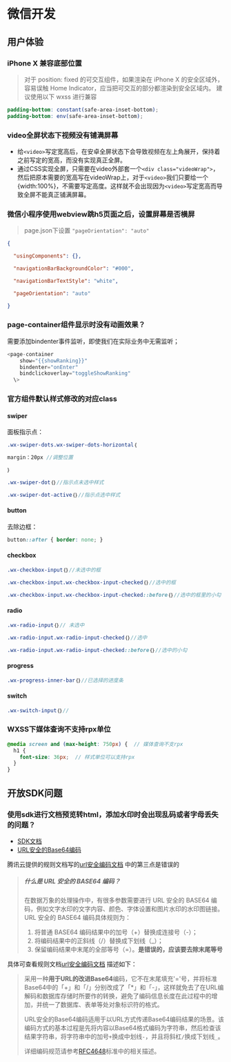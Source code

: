 # 微信开发

## 用户体验

### iPhone X 兼容底部位置

> 对于 position: fixed 的可交互组件，如果渲染在 iPhone X 的安全区域外，容易误触 Home Indicator，应当把可交互的部分都渲染到安全区域内。
> 建议使用以下 wxss 进行兼容

```scss
padding-bottom: constant(safe-area-inset-bottom);
padding-bottom: env(safe-area-inset-bottom);
```

### video全屏状态下视频没有铺满屏幕

- 给`<video>`写定宽高后，在安卓全屏状态下会导致视频在左上角展开，保持着之前写定的宽高，而没有实现真正全屏。
- 通过CSS实现全屏，只需要在video外部套一个`<div class="videoWrap">`，然后把原本需要的宽高写在videoWrap上，对于`<video>`我们只要给一个{width:100%}，不需要写定高度。这样就不会出现因为`<video>`写定宽高而导致全屏不能真正铺满屏幕。

### 微信小程序使用webview跳h5页面之后，设置屏幕是否横屏

> page.json下设置 `"pageOrientation": "auto"`

```json
{

  "usingComponents": {},

  "navigationBarBackgroundColor": "#000",

  "navigationBarTextStyle": "white",

  "pageOrientation": "auto"

}
```

### page-container组件显示时没有动画效果？

需要添加bindenter事件监听，即使我们在实际业务中无需监听；

```javascript
<page-container 
	show="{{showRanking}}"
	bindenter="onEnter"
	bindclickoverlay="toggleShowRanking"
  \>
```

### 官方组件默认样式修改的对应class

#### swiper

面板指示点：

```scss
.wx-swiper-dots.wx-swiper-dots-horizontal｛

margin：20px //调整位置

｝

.wx-swiper-dot｛｝//指示点未选中样式

.wx-swiper-dot-active｛｝//指示点选中样式
```



#### button

去除边框：

```scss
button::after { border: none; }
```



#### checkbox

```scss
.wx-checkbox-input｛｝//未选中的框

.wx-checkbox-input.wx-checkbox-input-checked｛｝//选中的框

.wx-checkbox-input.wx-checkbox-input-checked::before｛｝//选中的框里的小勾
```



#### radio

```scss
.wx-radio-input｛｝// 未选中

.wx-radio-input.wx-radio-input-checked｛｝//选中

.wx-radio-input.wx-radio-input-checked::before｛｝//选中的小勾
```



#### progress

```scss
.wx-progress-inner-bar｛｝//已选择的进度条
```



#### switch

```scss
.wx-switch-input｛｝//
```



### WXSS下媒体查询不支持rpx单位

```scss
@media screen and (max-height: 750px) {  // 媒体查询不支rpx
  h1 {
    font-size: 36px;  // 样式单位可以支持rpx
  }
}
```



## 开放SDK问题

### 使用sdk进行文档预览转html，添加水印时会出现乱码或者字母丢失的问题？

- [SDK文档](https://cloud.tencent.com/document/product/436/59407)
- [URL安全的Base64编码](https://cloud.tencent.com/developer/article/1026316)

腾讯云提供的规则文档写的[url安全编码文档](https://cloud.tencent.com/document/product/460/32832#.E4.BB.80.E4.B9.88.E6.98.AF-url-.E5.AE.89.E5.85.A8.E7.9A.84-base64-.E7.BC.96.E7.A0.81.EF.BC.9F) 中的第三点是错误的

> ##### 什么是 URL 安全的 BASE64 编码？
>
> 在数据万象的处理操作中，有很多参数需要进行 URL 安全的 BASE64 编码，例如文字水印的文字内容、颜色、字体设置和图片水印的水印图链接。URL 安全的 BASE64 编码具体规则为：
>
> 1. 将普通 BASE64 编码结果中的加号（+）替换成连接号（-）；
> 2. 将编码结果中的正斜线（/）替换成下划线（_）；
> 3. 保留编码结果中末尾的全部等号（=）。**是错误的，应该要去除末尾等号**

具体可查看规则文档[url安全编码文档](https://cloud.tencent.com/document/product/460/32832#.E4.BB.80.E4.B9.88.E6.98.AF-url-.E5.AE.89.E5.85.A8.E7.9A.84-base64-.E7.BC.96.E7.A0.81.EF.BC.9F) 描述如下：

> 采用一种**用于URL的改进Base64**编码，它不在末尾填充'='号，并将标准Base64中的「+」和「/」分别改成了「*」和「-」，这样就免去了在URL编解码和数据库存储时所要作的转换，避免了编码信息长度在此过程中的增加，并统一了数据库、表单等处对象标识符的格式。
>
> URL安全的Base64编码适用于以URL方式传递Base64编码结果的场景。该编码方式的基本过程是先将内容以Base64格式编码为字符串，然后检查该结果字符串，将字符串中的加号`+`换成中划线`-`，并且将斜杠`/`换成下划线`_`。 
>
> 详细编码规范请参考[RFC4648](http://www.ietf.org/rfc/rfc4648.txt)标准中的相关描述。 

## 
